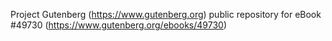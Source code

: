 Project Gutenberg (https://www.gutenberg.org) public repository for eBook #49730 (https://www.gutenberg.org/ebooks/49730)
